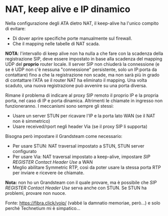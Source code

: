 # NAT, keep alive e IP dinamico

Nella configurazione degli ATA dietro NAT, il keep-alive ha l'unico compito di evitare:
- Di dover aprire specifiche porte manualmente sul firewall.
- Che il mapping nelle tabelle di NAT scada.

**NOTA**: l'intervallo di keep alive non ha nulla a che fare con la scadenza della registrazione SIP, deve
essere impostato in base alla scadenza del mapping UDP del **proprio** router locale. Il server SIP non chiuderà
la connessione (e se è UDP non c'è nessuna "connessione" persistente, solo un IP:porta da contattare) fino a che
la registrazione non scade, ma non sarà più in grado di contattare l'ATA se il router NAT ha eliminato il mapping.
Una volta scaduto, una nuova registrazione può avvenire su una porta diversa.

Rimane il problema di indicare al proxy SIP remoto il proprio IP e la propria porta, nel caso di IP e porta dinamica.
Altrimenti le chiamate in ingresso non funzioneranno. I meccanismi sono sempre gli stessi:

- Usare un server STUN per ricavare l'IP e la porta lato WAN (se il NAT non è simmetrico)
- Usare received/rport negli header Via (se il proxy SIP li supporta)

Bisogna però impostare il Grandsteam come necessario:
- Per usare STUN: NAT traversal impostato a STUN, STUN server configurato
- Per usare Via: NAT traversal impostato a keep-alive, impostare *SIP REGISTER Contact Header Use* a WAN
- Meglio abilitare Symmetric RTP, così da poter usare la stessa porta RTP per inviare e ricevere òe chiamate.

**Nota:** non ho un Grandsteam con il quale provare, ma è possibile che *SIP REGISTER Contact Header Use* serva
anche con STUN. Se STUN ha problemi, provare non nuoce.

Fonte: https://fibra.click/voip/ (vabbé la damnatio memoriae, però...) e solo perché Technetium mi è simpatico...
